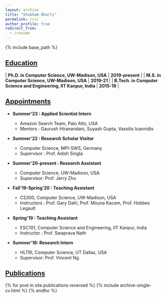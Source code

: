 ```yaml
---
layout: archive
title: "Shubham Bharti"
permalink: /cv/
author_profile: true
redirect_from:
  - /resume
---
```


{% include base_path %}

## <u>Education</u>

| **Ph.D. in Computer Science, UW-Madison, USA** | **2019-present** |
| **M.S. in Computer Science, UW-Madison, USA** | **2019-21** |
| **B.Tech. in Computer Science and Engineering, IIT Kanpur, India** | **2015-19** |

## <u>Appointments</u>

* **Summer'23 : Applied Scientist Intern**
  * Amazon Search Team, Palo Alto, USA
  * Mentors : Gaurush Hiranandani, Suyash Gupta, Vassilis Ioannidis  

* **Summer'22 : Research Scholar Visitor**
  * Computer Science, MPI-SWS, Germany
  * Supervisor : Prof. Adish Singla

* **Summer'20-present : Research Assistant**
  * Computer Science, UW-Madison, USA
  * Supervisor: Prof. Jerry Zhu 

* **Fall'19-Spring'20 : Teaching Assistant**
  * CS300, Computer Science, UW-Madison, USA
  * Instructors : Prof. Gary Dahl, Prof. Mouna Kacem, Prof. Hobbes Legault  

* **Spring'19 : Teaching Assistant**
  * ESC101, Computer Science and Engineering, IIT Kanpur, India
  * Instructor : Prof. Swaprava Nath 

* **Summer'18: Research Intern**
  * HLTRI, Computer Science, UT Dallas, USA
  * Supervisor: Prof. Vincent Ng


## <u>Publications</u>
{% for post in site.publications reversed %}
  {% include archive-single-cv.html %}
{% endfor %}

<br>

<!-- # Teaching
{% for post in site.teaching reversed %}
  {% include archive-single-cv.html %}
{% endfor %} -->
  
<!-- Talks
======
  <ul>{% for post in site.talks %}
    {% include archive-single-talk-cv.html %}
  {% endfor %}</ul>
   -->

<!-- # Course Works

| ----------- | ----------- | ----------- | 
| Theoretical Foundations of ML | Advanced Machine Learning |  Computational Learning Theory |  
| Deep Learning for Computer Vision | Topics in Natural Language Processing | Probabilistic Modelling & Inferences| 
| Non-Parametric methods in Data Science |  Theory of Reinforcement Learning | Algorithmic Robust Statistics | -->
